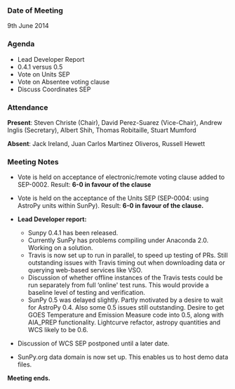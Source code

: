 ### Date of Meeting

9th June 2014

### Agenda

- Lead Developer Report
- 0.4.1 versus 0.5
- Vote on Units SEP
- Vote on Absentee voting clause
- Discuss Coordinates SEP

### Attendance

**Present**: Steven Christe (Chair), David Perez-Suarez (Vice-Chair), Andrew Inglis (Secretary), Albert Shih, Thomas Robitaille, Stuart Mumford

**Absent**: Jack Ireland, Juan Carlos Martinez Oliveros, Russell Hewett

### Meeting Notes

- Vote is held on acceptance of electronic/remote voting clause added to SEP-0002. Result: **6-0 in favour of the clause**

- Vote is held on the acceptance of the Units SEP (SEP-0004: using AstroPy units within SunPy). Result: **6-0 in favour of the clause.**

- **Lead Developer report:**
  - Sunpy 0.4.1 has been released.
  - Currently SunPy has problems compiling under Anaconda 2.0. Working on a solution.
  - Travis is now set up to run in parallel, to speed up testing of PRs. Still outstanding issues with Travis timing out when downloading data or querying web-based services like VSO.
  - Discussion of whether offline instances of the Travis tests could be run separately from full ‘online' test runs. This would provide a baseline level of testing and verification.
  - SunPy 0.5 was delayed slightly. Partly motivated by a desire to wait for AstroPy 0.4. Also some 0.5 issues still outstanding. Desire to get GOES Temperature and Emission Measure code into 0.5, along with AIA_PREP functionality. Lightcurve refactor, astropy quantities and WCS likely to be 0.6.

- Discussion of WCS SEP postponed until a later date.

- SunPy.org data domain is now set up. This enables us to host demo data files.

**Meeting ends.**
